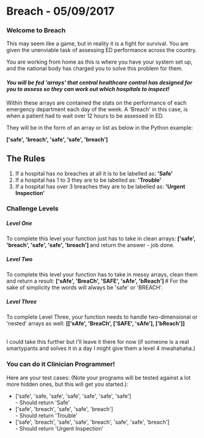 # Breach - 05/09/2017

<h3> Welcome to Breach </h3>
<p>
This may seem like a game, but in reality it is a fight for survival. You are given the unenviable task of assessing ED performance across the country.

You are working from home as this is where you have your system set up, and the national body has charged you to solve this problem for them.
</p>
<h4><em> You will be fed 'arrays' that central healthcare control has designed for you to assess so they can work out which hospitals to inspect!</em></h4>
<p>
Within these arrays are contained the stats on the performance of each emergency department each day of the week. A 'Breach' in this case, is when a patient had to wait over 12 hours to be assessed in ED.

They will be in the form of an array or list as below in the Python example:
</p>
<b> ['safe', 'breach', 'safe', 'safe', 'breach'] </b>

<h2> The Rules </h2>
<ol>
  <li>If a hospital has no breaches at all it is to be labelled as: <b> 'Safe' </b></li>
  <li>If a hospital has 1 to 3 they are to be labelled as: <b> 'Trouble' </b></li>
  <li>If a hospital has over 3 breaches they are to be labelled as: <b> 'Urgent Inspection' </b></li>
</ol>

<h3> Challenge Levels </h3>

<h5> Level One </h5>
To complete this level your function just has to take in clean arrays: <b> ['safe', 'breach', 'safe', 'safe', 'breach'] </b> and return the answer - job done.

<h5> Level Two </h5>
To complete this level your function has to take in messy arrays, clean them and return a result: <b> ['sAfe', 'BreaCh', 'SAFE', 'sAfe', 'bReach'] </b> # For the sake of simplicity the words will always be 'safe' or 'BREACH'.

<h5> Level Three </h5>
To complete Level Three, your function needs to handle two-dimensional or 'nested' arrays as well: <b> [['sAfe', 'BreaCh', ['SAFE', 'sAfe'], ['bReach']] </b>
<br></br>

<p>
I could take this further but I'll leave it there for now (if someone is a real smartypants and solves it in a day I might give them a level 4 mwahahaha.)
</p>

<h3> You can do it Clinician Programmer! </h3>
Here are your test cases: (Note your programs will be tested against a lot more hidden ones, but this will get you started.):
<ul>
  
  <li>['safe', 'safe, 'safe', 'safe', 'safe', 'safe', 'safe'] </li>- Should return 'Safe'
  <li>['safe', 'breach', 'safe', 'safe', 'breach'] </li>- Should return 'Trouble'
  <li>['safe', 'breach', 'safe', 'safe', 'breach', 'safe', 'safe', 'breach'] </li>- Should return 'Urgent Inspection'
  
</ul>
